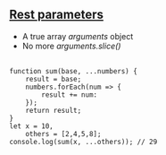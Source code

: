 ## <a href="https://developer.mozilla.org/en-US/docs/Web/JavaScript/Reference/Functions/rest_parameters" target="_blank">Rest parameters</a>

* A true array _arguments_ object
* No more _arguments.slice()_

<pre>
	<code data-trim>
function sum(base, ...numbers) {
	result = base;
	numbers.forEach(num => {
		result += num:
	});
	return result;
}
let x = 10,
	others = [2,4,5,8];
console.log(sum(x, ...others)); // 29
	</code>
</pre>